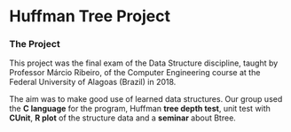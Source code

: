 # Huffman Tree Project

### The Project
This project was the final exam of the Data Structure discipline, taught by Professor Márcio Ribeiro, of the Computer Engineering course at the Federal University of Alagoas (Brazil) in 2018.

The aim was to make good use of learned data structures. Our group used the **C language** for the program, Huffman **tree depth test**, unit test with **CUnit**, **R plot** of the structure data and a **seminar** about Btree.
